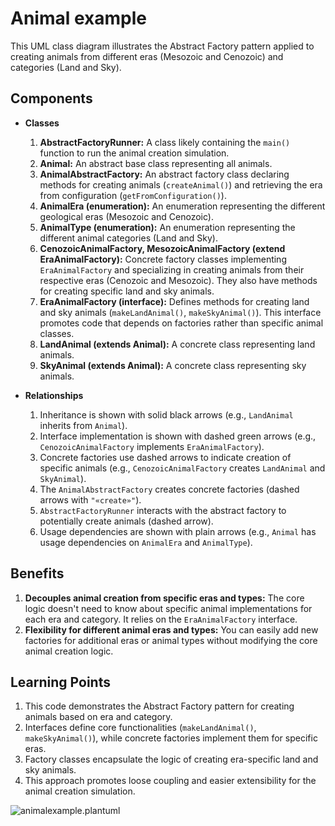 # Animal example

This UML class diagram illustrates the Abstract Factory pattern applied to creating animals from different eras (Mesozoic and Cenozoic) and categories (Land and Sky).

## Components

* **Classes**
  1. **AbstractFactoryRunner:** A class likely containing the `main()` function to run the animal creation simulation.
  2. **Animal:** An abstract base class representing all animals.
  3. **AnimalAbstractFactory:** An abstract factory class declaring methods for creating animals (`createAnimal()`) and retrieving the era from configuration (`getFromConfiguration()`).
  4. **AnimalEra (enumeration):** An enumeration representing the different geological eras (Mesozoic and Cenozoic).
  5. **AnimalType (enumeration):** An enumeration representing the different animal categories (Land and Sky).
  6. **CenozoicAnimalFactory, MesozoicAnimalFactory (extend EraAnimalFactory):** Concrete factory classes implementing `EraAnimalFactory` and specializing in creating animals from their respective eras (Cenozoic and Mesozoic). They also have methods for creating specific land and sky animals.
  7. **EraAnimalFactory (interface):** Defines methods for creating land and sky animals (`makeLandAnimal()`, `makeSkyAnimal()`). This interface promotes code that depends on factories rather than specific animal classes.
  8. **LandAnimal (extends Animal):** A concrete class representing land animals.
  9. **SkyAnimal (extends Animal):** A concrete class representing sky animals.

* **Relationships**
  1. Inheritance is shown with solid black arrows (e.g., `LandAnimal` inherits from `Animal`).
  2. Interface implementation is shown with dashed green arrows (e.g., `CenozoicAnimalFactory` implements `EraAnimalFactory`).
  3. Concrete factories use dashed arrows to indicate creation of specific animals (e.g., `CenozoicAnimalFactory` creates `LandAnimal` and `SkyAnimal`).
  4. The `AnimalAbstractFactory` creates concrete factories (dashed arrows with `"«create»"`).
  5. `AbstractFactoryRunner` interacts with the abstract factory to potentially create animals (dashed arrow).
  6. Usage dependencies are shown with plain arrows (e.g., `Animal` has usage dependencies on `AnimalEra` and `AnimalType`).

## Benefits

1. **Decouples animal creation from specific eras and types:** The core logic doesn't need to know about specific animal implementations for each era and category. It relies on the `EraAnimalFactory` interface.
2. **Flexibility for different animal eras and types:** You can easily add new factories for additional eras or animal types without modifying the core animal creation logic.

## Learning Points

1. This code demonstrates the Abstract Factory pattern for creating animals based on era and category.
2. Interfaces define core functionalities (`makeLandAnimal()`, `makeSkyAnimal()`), while concrete factories implement them for specific eras.
3. Factory classes encapsulate the logic of creating era-specific land and sky animals.
4. This approach promotes loose coupling and easier extensibility for the animal creation simulation.

![animalexample.plantuml](./animalexample.plantuml)
